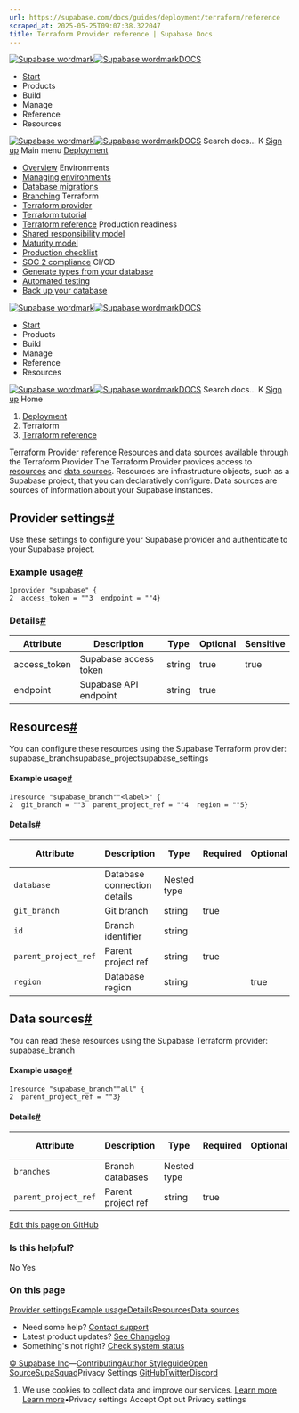 ```yaml
---
url: https://supabase.com/docs/guides/deployment/terraform/reference
scraped_at: 2025-05-25T09:07:38.322047
title: Terraform Provider reference | Supabase Docs
---
```


[![Supabase wordmark](https://supabase.com/docs/_next/image?url=%2Fdocs%2Fsupabase-dark.svg&w=256&q=75)![Supabase wordmark](https://supabase.com/docs/_next/image?url=%2Fdocs%2Fsupabase-light.svg&w=256&q=75)DOCS](https://supabase.com/docs)
  * [Start](https://supabase.com/docs/guides/getting-started)
  * Products 
  * Build 
  * Manage 
  * Reference 
  * Resources 


[![Supabase wordmark](https://supabase.com/docs/_next/image?url=%2Fdocs%2Fsupabase-dark.svg&w=256&q=75)![Supabase wordmark](https://supabase.com/docs/_next/image?url=%2Fdocs%2Fsupabase-light.svg&w=256&q=75)DOCS](https://supabase.com/docs)
Search docs...
K
[Sign up](https://supabase.com/dashboard)
Main menu
[Deployment](https://supabase.com/docs/guides/deployment)
  * [Overview](https://supabase.com/docs/guides/deployment)
Environments
  * [Managing environments](https://supabase.com/docs/guides/deployment/managing-environments)
  * [Database migrations](https://supabase.com/docs/guides/deployment/database-migrations)
  * [Branching](https://supabase.com/docs/guides/deployment/branching)
Terraform
  * [Terraform provider](https://supabase.com/docs/guides/deployment/terraform)
  * [Terraform tutorial](https://supabase.com/docs/guides/deployment/terraform/tutorial)
  * [Terraform reference](https://supabase.com/docs/guides/deployment/terraform/reference)
Production readiness
  * [Shared responsibility model](https://supabase.com/docs/guides/deployment/shared-responsibility-model)
  * [Maturity model](https://supabase.com/docs/guides/deployment/maturity-model)
  * [Production checklist](https://supabase.com/docs/guides/deployment/going-into-prod)
  * [SOC 2 compliance](https://supabase.com/docs/guides/security/soc-2-compliance)
CI/CD
  * [Generate types from your database](https://supabase.com/docs/guides/deployment/ci/generating-types)
  * [Automated testing](https://supabase.com/docs/guides/deployment/ci/testing)
  * [Back up your database](https://supabase.com/docs/guides/deployment/ci/backups)


[![Supabase wordmark](https://supabase.com/docs/_next/image?url=%2Fdocs%2Fsupabase-dark.svg&w=256&q=75)![Supabase wordmark](https://supabase.com/docs/_next/image?url=%2Fdocs%2Fsupabase-light.svg&w=256&q=75)DOCS](https://supabase.com/docs)
  * [Start](https://supabase.com/docs/guides/getting-started)
  * Products 
  * Build 
  * Manage 
  * Reference 
  * Resources 


[![Supabase wordmark](https://supabase.com/docs/_next/image?url=%2Fdocs%2Fsupabase-dark.svg&w=256&q=75)![Supabase wordmark](https://supabase.com/docs/_next/image?url=%2Fdocs%2Fsupabase-light.svg&w=256&q=75)DOCS](https://supabase.com/docs)
Search docs...
K
[Sign up](https://supabase.com/dashboard)
Home
  1. [Deployment](https://supabase.com/docs/guides/deployment)
  2. Terraform
  3. [Terraform reference](https://supabase.com/docs/guides/deployment/terraform/reference)


Terraform Provider reference
Resources and data sources available through the Terraform Provider
The Terraform Provider provices access to [resources](https://developer.hashicorp.com/terraform/language/resources) and [data sources](https://developer.hashicorp.com/terraform/language/data-sources). Resources are infrastructure objects, such as a Supabase project, that you can declaratively configure. Data sources are sources of information about your Supabase instances.
## Provider settings[#](https://supabase.com/docs/guides/deployment/terraform/reference#provider-settings)
Use these settings to configure your Supabase provider and authenticate to your Supabase project.
### Example usage[#](https://supabase.com/docs/guides/deployment/terraform/reference#example-usage)
```
1provider "supabase" {
2  access_token = ""3  endpoint = ""4}
```

### Details[#](https://supabase.com/docs/guides/deployment/terraform/reference#details)
Attribute| Description| Type| Optional| Sensitive  
---|---|---|---|---  
access_token| Supabase access token| string| true| true  
endpoint| Supabase API endpoint| string| true|   
## Resources[#](https://supabase.com/docs/guides/deployment/terraform/reference#resources)
You can configure these resources using the Supabase Terraform provider:
supabase_branchsupabase_projectsupabase_settings
#### Example usage[#](https://supabase.com/docs/guides/deployment/terraform/reference#example-usage)
```
1resource "supabase_branch""<label>" {
2  git_branch = ""3  parent_project_ref = ""4  region = ""5}
```

#### Details[#](https://supabase.com/docs/guides/deployment/terraform/reference#details)
Attribute| Description| Type| Required| Optional| Read-only  
---|---|---|---|---|---  
`database`| Database connection details| Nested type| | | true  
`git_branch`| Git branch| string| true| |   
`id`| Branch identifier| string| | | true  
`parent_project_ref`| Parent project ref| string| true| |   
`region`| Database region| string| | true|   
## Data sources[#](https://supabase.com/docs/guides/deployment/terraform/reference#data-sources)
You can read these resources using the Supabase Terraform provider:
supabase_branch
#### Example usage[#](https://supabase.com/docs/guides/deployment/terraform/reference#example-usage)
```
1resource "supabase_branch""all" {
2  parent_project_ref = ""3}
```

#### Details[#](https://supabase.com/docs/guides/deployment/terraform/reference#details)
Attribute| Description| Type| Required| Optional| Read-only  
---|---|---|---|---|---  
`branches`| Branch databases| Nested type| | | true  
`parent_project_ref`| Parent project ref| string| true| |   
[Edit this page on GitHub ](https://github.com/supabase/terraform-provider-supabase)
### Is this helpful?
No Yes
### On this page
[Provider settings](https://supabase.com/docs/guides/deployment/terraform/reference#provider-settings)[Example usage](https://supabase.com/docs/guides/deployment/terraform/reference#example-usage)[Details](https://supabase.com/docs/guides/deployment/terraform/reference#details)[Resources](https://supabase.com/docs/guides/deployment/terraform/reference#resources)[Data sources](https://supabase.com/docs/guides/deployment/terraform/reference#data-sources)
  * Need some help?
[Contact support](https://supabase.com/support)
  * Latest product updates?
[See Changelog](https://supabase.com/changelog)
  * Something's not right?
[Check system status](https://status.supabase.com/)


[© Supabase Inc](https://supabase.com/)—[Contributing](https://github.com/supabase/supabase/blob/master/apps/docs/DEVELOPERS.md)[Author Styleguide](https://github.com/supabase/supabase/blob/master/apps/docs/CONTRIBUTING.md)[Open Source](https://supabase.com/open-source)[SupaSquad](https://supabase.com/supasquad)Privacy Settings
[GitHub](https://github.com/supabase/supabase)[Twitter](https://twitter.com/supabase)[Discord](https://discord.supabase.com/)
  1. We use cookies to collect data and improve our services. [Learn more](https://supabase.com/privacy#8-cookies-and-similar-technologies-used-on-our-european-services)
[Learn more](https://supabase.com/privacy#8-cookies-and-similar-technologies-used-on-our-european-services)•Privacy settings
Accept Opt out Privacy settings



